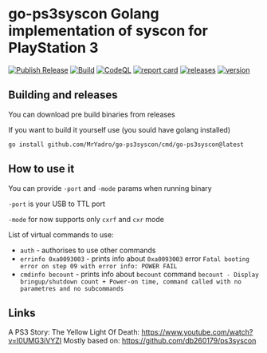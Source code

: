 # go-ps3syscon Golang implementation of syscon for PlayStation 3

[![Publish Release](https://github.com/MrYadro/go-ps3syscon/actions/workflows/release.yml/badge.svg)](https://github.com/MrYadro/go-ps3syscon/actions/workflows/release.yml) [![Build](https://github.com/MrYadro/go-ps3syscon/actions/workflows/build.yml/badge.svg)](https://github.com/MrYadro/go-ps3syscon/actions/workflows/build.yml) [![CodeQL](https://github.com/MrYadro/go-ps3syscon/actions/workflows/codeql.yml/badge.svg)](https://github.com/MrYadro/go-ps3syscon/actions/workflows/codeql.yml) [![report card](https://goreportcard.com/badge/github.com/MrYadro/go-ps3syscon)](https://goreportcard.com/report/github.com/MrYadro/go-ps3syscon) [![releases](https://img.shields.io/github/downloads-pre/MrYadro/go-ps3syscon/latest/total)](https://github.com/MrYadro/go-ps3syscon/releases) [![version](https://img.shields.io/github/v/release/MrYadro/go-ps3syscon?include_prereleases)](https://github.com/MrYadro/go-ps3syscon/releases)

## Building and releases

You can download pre build binaries from releases

If you want to build it yourself use (you sould have golang installed)

`go install github.com/MrYadro/go-ps3syscon/cmd/go-ps3syscon@latest`

## How to use it

You can provide `-port` and `-mode`  params when running binary

`-port` is your USB to TTL port

`-mode` for now supports only `cxrf` and `cxr` mode

List of virtual commands to use:
* `auth` - authorises to use other commands
* `errinfo 0xa0093003` - prints info about `0xa0093003` error `Fatal booting error on step 09 with error info: POWER FAIL`
* `cmdinfo becount` - prints info about `becount` command `becount - Display bringup/shutdown count + Power-on time, command called with no parametres and no subcommands`

## Links

A PS3 Story: The Yellow Light Of Death: https://www.youtube.com/watch?v=I0UMG3iVYZI
Mostly based on: https://github.com/db260179/ps3syscon